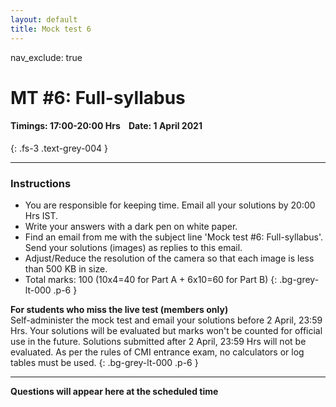 ```yaml
---
layout: default
title: Mock test 6
---
```


nav_exclude: true

#  MT #6: Full-syllabus
#### Timings: 17:00-20:00 Hrs &nbsp;&nbsp;  Date: 1 April 2021
{: .fs-3 .text-grey-004 }

---

### Instructions

- You are responsible for keeping time. Email all your solutions by 20:00 Hrs IST.
- Write your answers with a dark pen on white paper.
- Find an email from me with the subject line 'Mock test #6: Full-syllabus'. Send your solutions (images) as replies to this email.
- Adjust/Reduce the resolution of the camera so that each image is less than 500 KB in size.
- Total marks: 100 (10x4=40 for Part A + 6x10=60 for Part B)
{: .bg-grey-lt-000 .p-6 }


**For students who miss the live test (members only)**<br>
Self-administer the mock test and email your solutions before 2 April, 23:59 Hrs. Your solutions will be evaluated
but marks won't be counted for official use in the future. Solutions submitted after 2 April, 23:59 Hrs will not be evaluated.
As per the rules of CMI entrance exam, no calculators or log tables must be used.
{: .bg-grey-lt-000 .p-6 }


---


**Questions will appear here at the scheduled time**


